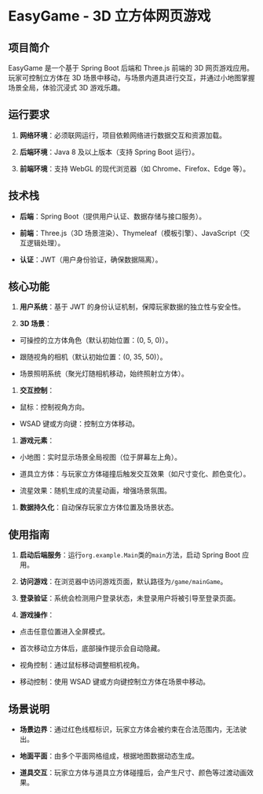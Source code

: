 # EasyGame - 3D 立方体网页游戏

## 项目简介

EasyGame 是一个基于 Spring Boot 后端和 Three.js 前端的 3D 网页游戏应用。玩家可控制立方体在 3D 场景中移动，与场景内道具进行交互，并通过小地图掌握场景全局，体验沉浸式 3D 游戏乐趣。

## 运行要求



1. **网络环境**：必须联网运行，项目依赖网络进行数据交互和资源加载。

2. **后端环境**：Java 8 及以上版本（支持 Spring Boot 运行）。

3. **前端环境**：支持 WebGL 的现代浏览器（如 Chrome、Firefox、Edge 等）。

## 技术栈



* **后端**：Spring Boot（提供用户认证、数据存储与接口服务）。

* **前端**：Three.js（3D 场景渲染）、Thymeleaf（模板引擎）、JavaScript（交互逻辑处理）。

* **认证**：JWT（用户身份验证，确保数据隔离）。

## 核心功能



1. **用户系统**：基于 JWT 的身份认证机制，保障玩家数据的独立性与安全性。

2. **3D 场景**：

* 可操控的立方体角色（默认初始位置：(0, 5, 0)）。

* 跟随视角的相机（默认初始位置：(0, 35, 50)）。

* 场景照明系统（聚光灯随相机移动，始终照射立方体）。

1. **交互控制**：

* 鼠标：控制视角方向。

* WSAD 键或方向键：控制立方体移动。

1. **游戏元素**：

* 小地图：实时显示场景全局视图（位于屏幕左上角）。

* 道具立方体：与玩家立方体碰撞后触发交互效果（如尺寸变化、颜色变化）。

* 流星效果：随机生成的流星动画，增强场景氛围。

1. **数据持久化**：自动保存玩家立方体位置及场景状态。

## 使用指南



1. **启动后端服务**：运行`org.example.Main`类的`main`方法，启动 Spring Boot 应用。

2. **访问游戏**：在浏览器中访问游戏页面，默认路径为`/game/mainGame`。

3. **登录验证**：系统会检测用户登录状态，未登录用户将被引导至登录页面。

4. **游戏操作**：

* 点击任意位置进入全屏模式。

* 首次移动立方体后，底部操作提示会自动隐藏。

* 视角控制：通过鼠标移动调整相机视角。

* 移动控制：使用 WSAD 键或方向键控制立方体在场景中移动。

## 场景说明



* **场景边界**：通过红色线框标识，玩家立方体会被约束在合法范围内，无法驶出。

* **地面平面**：由多个平面网格组成，根据地图数据动态生成。

* **道具交互**：玩家立方体与道具立方体碰撞后，会产生尺寸、颜色等过渡动画效果。
